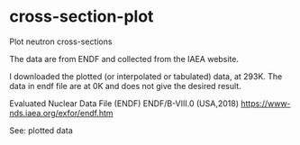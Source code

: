 # cross-section-plot
Plot neutron cross-sections

The data are from ENDF and collected from the IAEA website.

I downloaded the plotted (or interpolated or tabulated) data, at 293K. The data in endf file are at 0K and does not give the desired result.

Evaluated Nuclear Data File (ENDF)
ENDF/B-VIII.0 (USA,2018)
https://www-nds.iaea.org/exfor/endf.htm

See: plotted data
